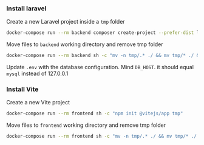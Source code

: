 ### Install laravel

Create a new Laravel project inside a `tmp` folder

```bash
docker-compose run --rm backend composer create-project --prefer-dist laravel/laravel tmp "8.*"
```

Move files to `backend` working directory and remove tmp folder

```bash
docker-compose run --rm backend sh -c "mv -n tmp/.* ./ && mv tmp/* ./ && rm -Rf tmp"
```

Update `.env` with the database configuration. Mind `DB_HOST`. it should equal `mysql` instead of 127.0.0.1


### Install Vite

Create a new Vite project

```bash
docker-compose run --rm frontend sh -c "npm init @vitejs/app tmp"
```

Move files to `frontend` working directory and remove tmp folder

```bash
docker-compose run --rm frontend sh -c "mv -n tmp/.* ./ && mv tmp/* ./ && rm -Rf tmp"
```
